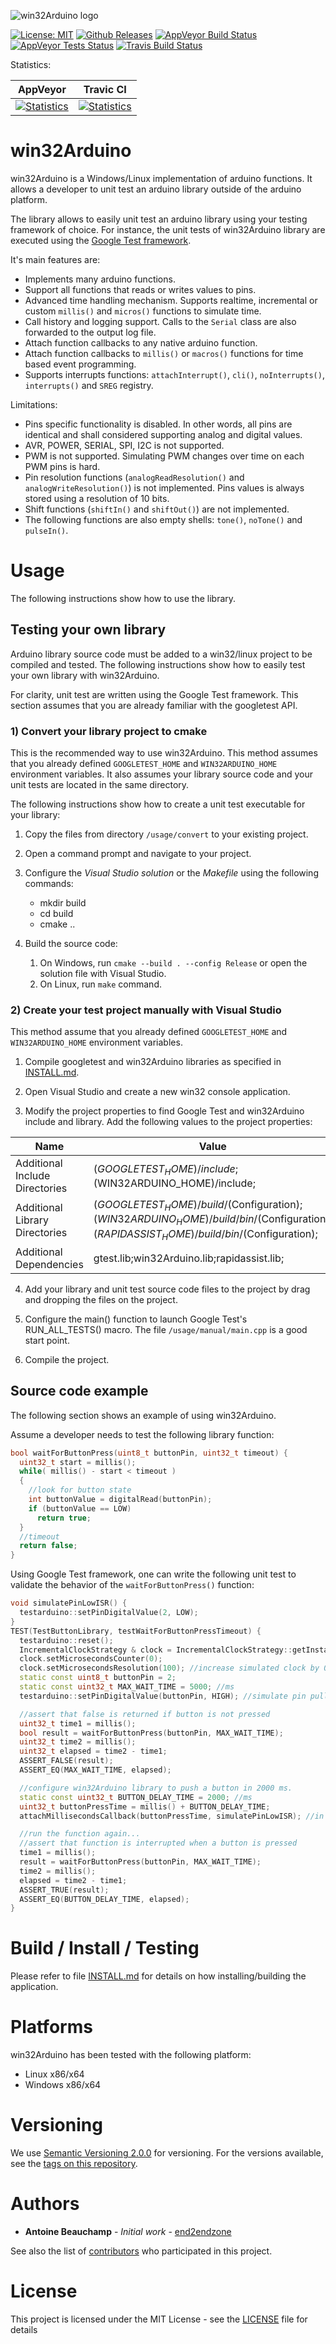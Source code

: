 ![win32Arduino logo](https://github.com/end2endzone/win32Arduino/raw/master/docs/win32Arduino-splashscreen.png)

[![License: MIT](https://img.shields.io/badge/License-MIT-yellow.svg)](https://opensource.org/licenses/MIT)
[![Github Releases](https://img.shields.io/github/release/end2endzone/win32Arduino.svg)](https://github.com/end2endzone/win32Arduino/releases)
[![AppVeyor Build Status](https://img.shields.io/appveyor/ci/end2endzone/win32Arduino/master.svg?logo=appveyor)](https://ci.appveyor.com/project/end2endzone/win32Arduino)
[![AppVeyor Tests Status](https://img.shields.io/appveyor/tests/end2endzone/win32Arduino/master.svg?logo=appveyor)](https://ci.appveyor.com/project/end2endzone/win32Arduino/branch/master/tests)
[![Travis Build Status](https://img.shields.io/travis/end2endzone/win32Arduino/master.svg?logo=travis&style=flat)](https://travis-ci.org/end2endzone/win32Arduino)

Statistics:

| AppVeyor | Travic CI |
|----------|-----------|
| [![Statistics](https://buildstats.info/appveyor/chart/end2endzone/win32Arduino)](https://ci.appveyor.com/project/end2endzone/win32Arduino/branch/master) | [![Statistics](https://buildstats.info/travisci/chart/end2endzone/win32Arduino)](https://travis-ci.org/end2endzone/win32Arduino) |



# win32Arduino #

win32Arduino is a Windows/Linux implementation of arduino functions. It allows a developer to unit test an arduino library outside of the arduino platform.

The library allows to easily unit test an arduino library using your testing framework of choice. For instance, the unit tests of win32Arduino library are executed using the [Google Test framework](http://github.com/google/googletest).

It's main features are:
*  Implements many arduino functions.
*  Support all functions that reads or writes values to pins.
*  Advanced time handling mechanism. Supports realtime, incremental or custom `millis()` and `micros()` functions to simulate time.
*  Call history and logging support. Calls to the `Serial` class are also forwarded to the output log file.
* Attach function callbacks to any native arduino function.
* Attach function callbacks to `millis()` or `macros()` functions for time based event programming.
* Supports interrupts functions: `attachInterrupt()`, `cli()`, `noInterrupts()`, `interrupts()` and `SREG` registry.

Limitations:
* Pins specific functionality is disabled. In other words, all pins are identical and shall considered supporting analog and digital values.
* AVR, POWER, SERIAL, SPI, I2C is not supported.
* PWM is not supported. Simulating PWM changes over time on each PWM pins is hard.
* Pin resolution functions (`analogReadResolution()` and `analogWriteResolution()`) is not implemented. Pins values is always stored using a resolution of 10 bits.
* Shift functions (`shiftIn()` and `shiftOut()`) are not implemented.
* The following functions are also empty shells: `tone()`, `noTone()` and `pulseIn()`.




# Usage #

The following instructions show how to use the library.




## Testing your own library ##

Arduino library source code must be added to a win32/linux project to be compiled and tested. The following instructions show how to easily test your own library with win32Arduino.

For clarity, unit test are written using the Google Test framework. This section assumes that you are already familiar with the googletest API.



### 1) Convert your library project to cmake ###

This is the recommended way to use win32Arduino. This method assumes that you already defined `GOOGLETEST_HOME` and `WIN32ARDUINO_HOME` environment variables. It also assumes your library source code and your unit tests are located in the same directory.

The following instructions show how to create a unit test executable for your library:

1) Copy the files from directory `/usage/convert` to your existing project.

2) Open a command prompt and navigate to your project.

3) Configure the _Visual Studio solution_ or the _Makefile_ using the following commands:

   * mkdir build
   * cd build
   * cmake ..

4) Build the source code:
   1) On Windows, run `cmake --build . --config Release` or open the solution file with Visual Studio.
   2) On Linux, run `make` command.   



### 2) Create your test project manually with Visual Studio ###

This method assume that you already defined `GOOGLETEST_HOME` and `WIN32ARDUINO_HOME` environment variables.

1) Compile googletest and win32Arduino libraries as specified in [INSTALL.md](INSTALL.md).

2) Open Visual Studio and create a new win32 console application.

3) Modify the project properties to find Google Test and win32Arduino include and library. Add the following values to the project properties:

| Name                             | Value                                                                                                                                      |
|----------------------------------|--------------------------------------------------------------------------------------------------------------------------------------------|
|  Additional Include Directories  | $(GOOGLETEST_HOME)/include;$(WIN32ARDUINO_HOME)/include;                                                                                   |
|  Additional Library Directories  | $(GOOGLETEST_HOME)/build/$(Configuration);$(WIN32ARDUINO_HOME)/build/bin/$(Configuration);$(RAPIDASSIST_HOME)/build/bin/$(Configuration);  |
|  Additional Dependencies         | gtest.lib;win32Arduino.lib;rapidassist.lib;                                                                                                |

4) Add your library and unit test source code files to the project by drag and dropping the files on the project.

5) Configure the main() function to launch Google Test's RUN_ALL_TESTS() macro. The file `/usage/manual/main.cpp` is a good start point.

6) Compile the project.




## Source code example ##

The following section shows an example of using win32Arduino.

Assume a developer needs to test the following library function:
```cpp
bool waitForButtonPress(uint8_t buttonPin, uint32_t timeout) {
  uint32_t start = millis();
  while( millis() - start < timeout )
  {
    //look for button state
    int buttonValue = digitalRead(buttonPin);
    if (buttonValue == LOW)
      return true;
  }
  //timeout
  return false;
}
```

Using Google Test framework, one can write the following unit test to validate the behavior of the `waitForButtonPress()` function:

```cpp
void simulatePinLowISR() {
  testarduino::setPinDigitalValue(2, LOW);
}
TEST(TestButtonLibrary, testWaitForButtonPressTimeout) {
  testarduino::reset();
  IncrementalClockStrategy & clock = IncrementalClockStrategy::getInstance();
  clock.setMicrosecondsCounter(0);
  clock.setMicrosecondsResolution(100); //increase simulated clock by 0.1ms for every calls to micros()
  static const uint8_t buttonPin = 2;
  static const uint32_t MAX_WAIT_TIME = 5000; //ms
  testarduino::setPinDigitalValue(buttonPin, HIGH); //simulate pin pull-up resistor

  //assert that false is returned if button is not pressed
  uint32_t time1 = millis();
  bool result = waitForButtonPress(buttonPin, MAX_WAIT_TIME);
  uint32_t time2 = millis();
  uint32_t elapsed = time2 - time1;
  ASSERT_FALSE(result);
  ASSERT_EQ(MAX_WAIT_TIME, elapsed);

  //configure win32Arduino library to push a button in 2000 ms.
  static const uint32_t BUTTON_DELAY_TIME = 2000; //ms
  uint32_t buttonPressTime = millis() + BUTTON_DELAY_TIME;
  attachMillisecondsCallback(buttonPressTime, simulatePinLowISR); //in 2000 ms, the button pin will go LOW

  //run the function again...
  //assert that function is interrupted when a button is pressed
  time1 = millis();
  result = waitForButtonPress(buttonPin, MAX_WAIT_TIME);
  time2 = millis();
  elapsed = time2 - time1;
  ASSERT_TRUE(result);
  ASSERT_EQ(BUTTON_DELAY_TIME, elapsed);
}
```



# Build / Install / Testing #

Please refer to file [INSTALL.md](INSTALL.md) for details on how installing/building the application.




# Platforms #

win32Arduino has been tested with the following platform:

  * Linux x86/x64
  * Windows x86/x64


  
  
# Versioning #

We use [Semantic Versioning 2.0.0](http://semver.org/) for versioning. For the versions available, see the [tags on this repository](https://github.com/end2endzone/win32Arduino/tags).




# Authors #

* **Antoine Beauchamp** - *Initial work* - [end2endzone](https://github.com/end2endzone)

See also the list of [contributors](https://github.com/end2endzone/win32Arduino/blob/master/AUTHORS) who participated in this project.




# License #

This project is licensed under the MIT License - see the [LICENSE](LICENSE) file for details
